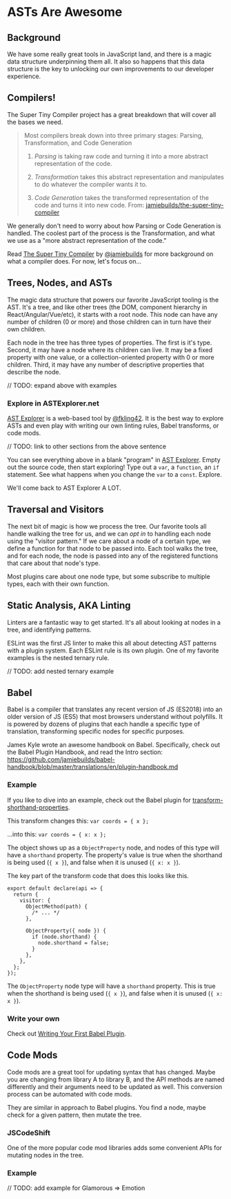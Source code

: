 # ASTs Are Awesome

## Background

We have some really great tools in JavaScript land, and there is a magic data structure underpinning them all. It also so happens that this data structure is the key to unlocking our own improvements to our developer experience.

## Compilers!

The Super Tiny Compiler project has a great breakdown that will cover all the bases we need.

> Most compilers break down into three primary stages: Parsing, Transformation, and Code Generation
>
> 1. *Parsing* is taking raw code and turning it into a more abstract
>    representation of the code.
>
> 2. *Transformation* takes this abstract representation and manipulates to do
>    whatever the compiler wants it to.
>
> 3. *Code Generation* takes the transformed representation of the code and
>    turns it into new code.
From: [jamiebuilds/the-super-tiny-compiler](https://github.com/jamiebuilds/the-super-tiny-compiler/blob/master/the-super-tiny-compiler.js#L103)

We generally don't need to worry about how Parsing or Code Generation is handled. The coolest part of the process is the Transformation, and what we use as a "more abstract representation of the code."

Read [The Super Tiny Compiler](https://github.com/jamiebuilds/the-super-tiny-compiler) by [@jamiebuilds](https://twitter.com/jamiebuilds) for more background on what a compiler does. For now, let's focus on...

## Trees, Nodes, and ASTs

The magic data structure that powers our favorite JavaScript tooling is the AST. It's a tree, and like other trees (the DOM, component hierarchy in React/Angular/Vue/etc), it starts with a root node. This node can have any number of children (0 or more) and those children can in turn have their own children.

Each node in the tree has three types of properties. The first is it's type. Second, it may have a node where its children can live. It may be a fixed property with one value, or a collection-oriented property with 0 or more children. Third, it may have any number of descriptive properties that describe the node.

// TODO: expand above with examples

### Explore in ASTExplorer.net

[AST Explorer](https://astexplorer.net/) is a web-based tool by [@fkling42](https://twitter.com/fkling42). It is the best way to explore ASTs and even play with writing our own linting rules, Babel transforms, or code mods.

// TODO: link to other sections from the above sentence

You can see everything above in a blank "program" in [AST Explorer](https://astexplorer.net/). Empty out the source code, then start exploring! Type out a `var`, a `function`, an `if` statement. See what happens when you change the `var` to a `const`. Explore.

We'll come back to AST Explorer A LOT.

## Traversal and Visitors

The next bit of magic is how we process the tree. Our favorite tools all handle walking the tree for us, and we can _opt in_ to handling each node using the "visitor pattern." If we care about a node of a certain type, we define a function for that node to be passed into. Each tool walks the tree, and for each node, the node is passed into any of the registered functions that care about that node's type.

Most plugins care about one node type, but some subscribe to multiple types, each with their own function.


## Static Analysis, AKA Linting

Linters are a fantastic way to get started. It's all about looking at nodes in a tree, and identifying patterns.

ESLint was the first JS linter to make this all about detecting AST patterns with a plugin system. Each ESLint rule is its own plugin. One of my favorite examples is the nested ternary rule.

// TODO: add nested ternary example

## Babel

Babel is a compiler that translates any recent version of JS (ES2018) into an older version of JS (ES5) that most browsers understand without polyfills. It is powered by dozens of plugins that each handle a specific type of translation, transforming specific nodes for specific purposes.

James Kyle wrote an awesome handbook on Babel. Specifically, check out the Babel Plugin Handbook, and read the Intro section: https://github.com/jamiebuilds/babel-handbook/blob/master/translations/en/plugin-handbook.md

### Example

If you like to dive into an example, check out the Babel plugin for [transform-shorthand-properties](https://github.com/babel/babel/tree/master/packages/babel-plugin-transform-shorthand-properties).

This transform changes this:
`var coords = { x };`

...into this:
`var coords = { x: x };`

The object shows up as a `ObjectProperty` node, and nodes of this type will have a `shorthand` property. The property's value is true when the shorthand is being used (`{ x }`), and false when it is unused (`{ x: x }`).

The key part of the transform code that does this looks like this.
```
export default declare(api => {
  return {
    visitor: {
      ObjectMethod(path) {
        /* ... */
      },

      ObjectProperty({ node }) {
        if (node.shorthand) {
          node.shorthand = false;
        }
      },
    },
  };
});
```

The `ObjectProperty` node type will have a `shorthand` property. This is true when the shorthand is being used (`{ x }`), and false when it is unused (`{ x: x }`).

### Write your own

Check out [Writing Your First Babel Plugin](https://github.com/jamiebuilds/babel-handbook/blob/master/translations/en/plugin-handbook.md#writing-your-first-babel-plugin). 


## Code Mods

Code mods are a great tool for updating syntax that has changed. Maybe you are changing from library A to library B, and the API methods are named differently and their arguments need to be updated as well. This conversion process can be automated with code mods.

They are similar in approach to Babel plugins. You find a node, maybe check for a given pattern, then mutate the tree.

### JSCodeShift

One of the more popular code mod libraries adds some convenient APIs for mutating nodes in the tree.

### Example

// TODO: add example for Glamorous => Emotion